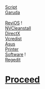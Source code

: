 [Script](https://raw.githubusercontent.com/hookstdev/OmniGuides/omni/Software/linux.txt)<br>
[Garuda](https://iso.builds.garudalinux.org/iso/latest/garuda/dr460nized/)<br><br>
[ReviOS](https://www.revi.cc/revios/download) !<br>
[NVCleanstall](https://www.techpowerup.com/download/techpowerup-nvcleanstall/)<br>
[DirectX](https://www.microsoft.com/en-us/download/details.aspx?id=35)<br>
[Vcredist](https://github.com/abbodi1406/vcredist/releases)<br>
[Asus](https://www.asus.com/in/Laptops/For-Gaming/TUF-Gaming/ASUS-TUF-Gaming-F15/HelpDesk_Download/)<br>
[Printer](https://www.epson.co.in/Support/Printers/All-In-One/L-Series/Epson-L3210/s/SPT_C11CJ68506)<br>
[Software](https://raw.githubusercontent.com/hookstdev/OmniGuides/omni/Software/Windows.txt) !<br>
[Regedit](https://raw.githubusercontent.com/hookstdev/OmniGuides/omni/OS/disable-uac.reg)

# [Proceed](https://github.com/hookstdev/OmniGuides/blob/omni/OS/Wifi.md)
